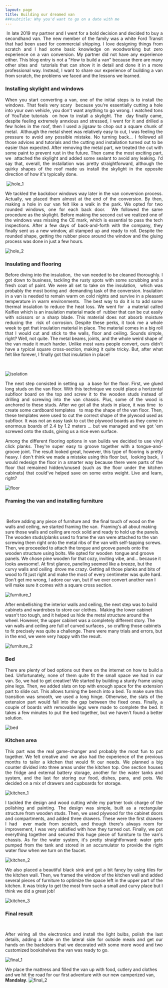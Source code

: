 ```yaml
---
layout: page
title: Building our dreamed van
###subtitle: Why you'd want to go on a date with me
---
```


<p align="justify">  In late 2019 my partner and I went for a bold decision and decided to buy a secondhand van. The new member of the family was a white Ford Transit that had been used for commercial shipping. I love designing things from scratch and I had some basic knowledge on woodworking but zero experience on a van conversion. My partner did not have any experience either. This blog entry is not a "How to build a van" because there are many other sites and  tutorials that can show it in detail and done it in a more professional way. Instead, I want to share our experience of building a van from scratch, the problems we faced and the lessons we learned.
</p>



### Installing skylight and windows

<p align="justify">
When you start converting a van, one of the initial steps is to install the windows. That feels very scary  because you're essentially cutting a hole into your own vehicle, you don't want anything to go wrong. I watched tons of YouTube tutorials  on how to install a skylight. The  day finally came, despite feeling extremely annxious and stressed, I went for it and drilled a few holes in the roof, then I used a jigsaw to chop out a square chunk of metal.  Although the metal sheet was relatively easy to cut, I was feeling the pressure to avoid any possible mistake. No turning back... I followed all those advices and tutorials and the cutting and installation turned out to be easier than expected. After removing the metal part, we treated the cut with some paint to prevent rust in the future. Then came the most exciting part, we  attached the skylight and added some sealant to avoid any leaking. I'd say that, overall, the installation was pretty straightforward, although the quirky shapes of the roof made us install the skylight in the opposite direction of how it's typically done.
</p>


 ![hole_1](/assets/img/Mandalay/hole_1.jpg "hole_1")



<p align="justify">
We tackled the backdoor windows way later in the van conversion process. Actually, we placed them almost at the end of the conversion. By then, making a hole in our van felt like a walk in the park. We opted for two rounded windows, one for each back door.  We followed the same procedure as the skylight. Before making the second cut we realized one of the windows was missing the CE mark, which is essential to pass the tech inspections. After a few days of back-and-forth with the company, they finally sent us a new window, all stamped up and ready to roll. Despite the rounded shape, getting the rubber piece around the window and the gluing process was done in just a few hours.
 </p>




![hole_2](/assets/img/Mandalay/hole_2.jpg "hole_2")



### Insulating and flooring

<p align="justify">
Before diving into the insulation,  the van needed to be cleaned thoroughly. I got down to business, tackling the rusty spots with some scrubbing and a fresh coat of paint. We were all set to take on the insulation,  which was probably the most boring and  demanding task of the conversion. Insulation in a van is needed to remain warm on cold nights and survive in a pleasant temperature in warm environments.  The best way to do it is to add some thermal insulation to reduce the heat loss. We went for  a material called Kaiflex which is an insulation material made of  rubber that can be cut easily with scissors or a sharp blade. This material does not absorb moisture reducing the  risk of corrosion. Despite these perks, it took me a whole week to get that insulation material in place. The material comes in a big roll that I would cut and stick to the walls, floor and ceiling. Sounds simple, right? Well, not quite. The metal beams, joints, and the whole weird shape of the van made it much harder. Unlike most vans people convert, ours didn't have a typical square cross-section, making it quite tricky. But, after what felt like forever, I finally got that insulation in place!

 </p>





![isolation](/assets/img/Mandalay/isolation.jpg "isolation")


<p align="justify">
The next step consisted in setting up  a base for the floor. First, we glued long studs on the van floor. With this technique we could place a horizontal subfloor board on the top and screw it to the wooden studs instead of drilling and screwing into the van chassis. Plus, some of the wood is anchored to these studs. After we got all the studs in place, it was time  to create some cardboard templates   to map the shape of the van floor. Then, these templates were used to cut the correct shape of the plywood used as subfloor. It was not an easy task to cut the plywood boards as they come in enormous boards of 2.4 by 1.2 meters ... but we managed and we got 'em screwed onto the studs,  giving us a nice even surface.
</p>

<p align="justify"> Among the different flooring options in van builds we decided to use vinyl click planks. They're super easy to groove together with a tongue-and-groove joint. The result looked great, however, this type of flooring is pretty heavy. I don't think we made a mistake using this floor but,  looking back,  I would redesign the floor in a smarter way because there were parts of the floor that remained hidden/unused (such as the floor under the kitchen cabinets) that could've helped save on some extra weight. Live and learn, right?
</p>




![floor](/assets/img/Mandalay/floor.jpg "floor")



### Framing the van and installing furniture
 <p align="justify">

 Before adding any piece of furniture and  the final touch of wood on the walls and ceiling, we started framing the van.  Framing's all about making sure those walls and ceiling are rock solid and ready to hold up the panels. The wooden studs/planks used to frame the van were attached to the van screwing them right onto the metal ribs of the van with self-tapping screws. Then, we proceeded to attach the tongue and groove panels onto the wooden structure using bolts. We opted for wooden  tongue and groove panels. We chose pine wooden for that cozy, inviting vibe, and... because it looks awesome!. At first glance, paneling seemed like a breeze, but the curvy walls and ceiling  drove me crazy. Getting all those planks and bits of wood to fit just right and make the most of every centimeter was quite hard. Don't get me wrong, I adore our van, but if we ever convert another van I will make sure it comes with a square cross section.
 </p>


![furniture_1](/assets/img/Mandalay/furniture_1.jpg "furniture_1")


<p align="justify">

After embellishing the interior walls and ceiling, the next step was to build cabinets and wardrobes to store our clothes.  Making the lower cabinet wasn't too tough, and it helped us hide the metal structure around the wheel. However, the upper cabinet was a completely different story. The van walls and ceiling are full of curved surfaces , so crafting those cabinets to fit precisely was quite a challenge. There were many trials and errors, but in the end, we were very happy with the result.
 </p>
![furniture_2](/assets/img/Mandalay/furniture_2.jpg "furniture_2")

### Bed
<p align="justify">
There are plenty of bed options out there on the internet on how to build a bed. Unfortunately, none of them quite fit the small space we had in our van. So, we had to get creative! We started by building a sturdy frame using pine legs. Then, we added slats on top with enough space for the extension part to slide out. This allows turning the bench into a bed. To make sure this transition was smooth, we used a long hinge. Otherwise, the slats of the extension part would fall into the gap between the fixed ones. Finally, a couple of boards with removable legs were made to complete the bed. It takes a few minutes to put the bed together, but we haven't found a better solution.
</p>




![bed](/assets/img/Mandalay/bed.jpg "bed")


### Kitchen area
<p align="justify">This part was the real game-changer and probably the most fun to put together. We felt creative and  we also had the experience of the previous months to tailor a kitchen that would fit our needs. We planned a big counter divided into three areas under the kitchen top. One section houses the fridge and external battery storage, another for the water tanks and system, and the last for storing our food, dishes, pans, and pots. We decided on a mix of drawers and cupboards for storage.</p>


![kitchen_1](/assets/img/Mandalay/kitchen_1.jpg "kitchen_1")

<p align="justify">I tackled the design and wood cutting while my partner took charge of the polishing and painting. The design was simple, built as a rectangular structure from wooden studs. Then, we used plywood for the cabinet doors and compartments, and added three drawers. These were the first drawers I had  ever made from scratch, and though there's always room for improvement, I was very satisfied with how they turned out. Finally, we put everything together and secured this huge piece of furniture to the van's chassis. As for the water system, it's pretty straightforward: water gets pumped from the tank and stored in an accumulator to provide the right water flow when we turn on the faucet.
</p>




![kitchen_2](/assets/img/Mandalay/kitchen_2.jpg "kitchen_2")

<p align="justify">We also placed a beautiful black sink and got a bit fancy by using tiles for the kitchen wall. Then, we framed the window of the kitchen wall and added several pieces of furniture to optimize the space left in the upper part of the kitchen. It was tricky to get the most from such a small and curvy place but I think we did a great job!  </p>


![kitchen_3](/assets/img/Mandalay/kitchen_3.jpg "kitchen_3")


### Final result
 <p align="justify">
After wiring all the electronics and install the light bulbs, polish the last details, adding a table on the lateral side for outside meals and get our hands on the backdoors that we decorated with some more wood and two customized bookshelves the van was ready to go.
  </p>


![final_1](/assets/img/Mandalay/final_1.jpg "final_1")


We place the mattress and filled the van up with food, cutlery and clothes and we hit the road for our first adventure with our new camperized van, **Mandalay**.
![final_2](/assets/img/Mandalay/final_2.jpg "final_2")
